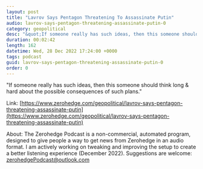 ```yaml
---
layout: post
title: "Lavrov Says Pentagon Threatening To Assassinate Putin"
audio: lavrov-says-pentagon-threatening-assassinate-putin-0
category: geopolitical
desc: "&quot;If someone really has such ideas, then this someone should think long &amp; hard about the possible consequences of such plans.&quot;"
duration: 00:02:42
length: 162
datetime: Wed, 28 Dec 2022 17:24:00 +0000
tags: podcast
guid: lavrov-says-pentagon-threatening-assassinate-putin-0
order: 0
---
```

&quot;If someone really has such ideas, then this someone should think long &amp; hard about the possible consequences of such plans.&quot;

Link: [https://www.zerohedge.com/geopolitical/lavrov-says-pentagon-threatening-assassinate-putin](https://www.zerohedge.com/geopolitical/lavrov-says-pentagon-threatening-assassinate-putin)

About: The Zerohedge Podcast is a non-commercial, automated program, designed to give people a way to get news from Zerohedge in an audio format.  I am actively working on tweaking and improving the setup to create a better listening experience (December 2022).  Suggestions are welcome: [zerohedgePodcast@outlook.com](mailto:zerohedgePodcast@outlook.com)